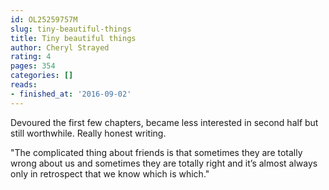 ```yaml
---
id: OL25259757M
slug: tiny-beautiful-things
title: Tiny beautiful things
author: Cheryl Strayed
rating: 4
pages: 354
categories: []
reads:
- finished_at: '2016-09-02'
---
```

Devoured the first few chapters, became less interested in second half but still worthwhile. Really honest writing.

"The complicated thing about friends is that sometimes they are totally wrong about us and sometimes they are totally right and it’s almost always only in retrospect that we know which is which."

